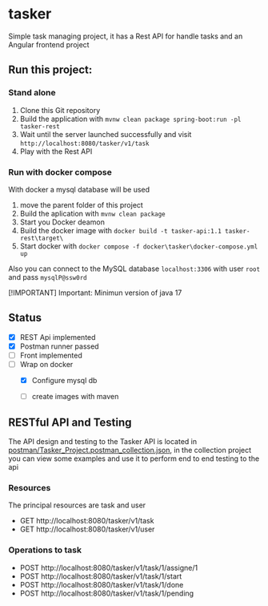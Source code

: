 # tasker
Simple task managing project, it has a Rest API for handle tasks and an Angular frontend project 

## Run this project:
### Stand alone
1. Clone this Git repository
2. Build the application with `mvnw clean package spring-boot:run -pl tasker-rest`
3. Wait until the server launched successfully and visit `http://localhost:8080/tasker/v1/task`
4. Play with the Rest API

### Run with docker compose
With docker a mysql database will be used 
1. move the parent folder of this project 
2. Build the aplication with `mvnw clean package`
3. Start you Docker deamon
4. Build the docker image with `docker build -t tasker-api:1.1 tasker-rest\target\`
5. Start docker with `docker compose -f docker\tasker\docker-compose.yml up`

Also you can connect to the MySQL database `localhost:3306` with user `root` and pass `mysqlP@ssw0rd`


[!IMPORTANT]
Important: Minimun version of java 17

## Status

- [x] REST Api implemented
- [x] Postman runner passed
- [ ] Front implemented
- [ ] Wrap on docker
  - [x] Configure mysql db
  - [ ] create images with maven




## RESTful API and Testing

The API design and testing to the Tasker API is located in [postman/Tasker_Project.postman_collection.json](https://github.com/emayu/tasker/web/blob/master/postman/Tasker_Project.postman_collection.json), in the collection project you can view some examples and use it to perform end to end testing to the api

### Resources 
The principal resources are task and user

- GET http://localhost:8080/tasker/v1/task 
- GET http://localhost:8080/tasker/v1/user 

### Operations to task
- POST http://localhost:8080/tasker/v1/task/1/assigne/1 
- POST http://localhost:8080/tasker/v1/task/1/start
- POST http://localhost:8080/tasker/v1/task/1/done
- POST http://localhost:8080/tasker/v1/task/1/pending
